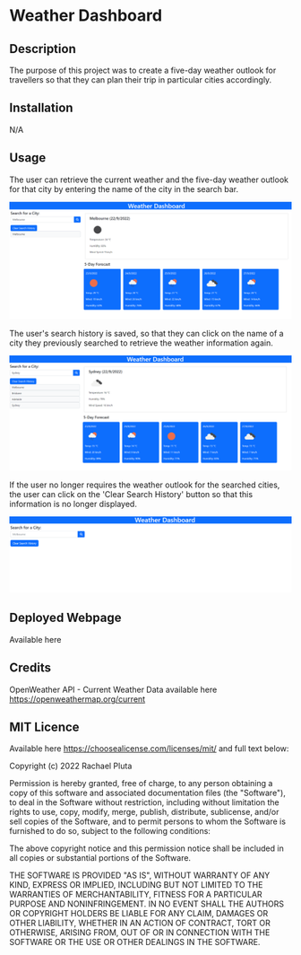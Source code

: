 # Weather Dashboard

## Description
The purpose of this project was to create a five-day weather outlook for travellers so that they can plan their trip in particular cities accordingly.

## Installation
N/A

## Usage
The user can retrieve the current weather and the five-day weather outlook for that city by entering the name of the city in the search bar.

![Blue header with white Weather Dashboard title, search for a city search bar on left side, and displaying current weather and five-day weather forecast for Melbourne](https://raw.githubusercontent.com/rachael-pluta/weather-dashboard/main/assets/images/weather-forecast-melbourne.png)

The user's search history is saved, so that they can click on the name of a city they previously searched to retrieve the weather information again.

![Blue header with white Weather Dashboard title, search for a city search bar on left side, and showing user search history for Melbourne, Brisbane, Adelaide and Sydney](https://raw.githubusercontent.com/rachael-pluta/weather-dashboard/main/assets/images/search-history.png)

If the user no longer requires the weather outlook for the searched cities, the user can click on the 'Clear Search History' button so that this information is no longer displayed.

![Blue header with white Weather Dashboard title, search for a city search bar on left side, and user search history has been cleared](https://raw.githubusercontent.com/rachael-pluta/weather-dashboard/main/assets/images/cleared-search-history.png)

## Deployed Webpage
Available here

## Credits
OpenWeather API - Current Weather Data available here https://openweathermap.org/current

## MIT Licence

Available here https://choosealicense.com/licenses/mit/ and full text below:

Copyright (c) 2022 Rachael Pluta

Permission is hereby granted, free of charge, to any person obtaining a copy of this software and associated documentation files (the "Software"), to deal in the Software without restriction, including without limitation the rights to use, copy, modify, merge, publish, distribute, sublicense, and/or sell copies of the Software, and to permit persons to whom the Software is furnished to do so, subject to the following conditions:

The above copyright notice and this permission notice shall be included in all copies or substantial portions of the Software.

THE SOFTWARE IS PROVIDED "AS IS", WITHOUT WARRANTY OF ANY KIND, EXPRESS OR IMPLIED, INCLUDING BUT NOT LIMITED TO THE WARRANTIES OF MERCHANTABILITY, FITNESS FOR A PARTICULAR PURPOSE AND NONINFRINGEMENT. IN NO EVENT SHALL THE AUTHORS OR COPYRIGHT HOLDERS BE LIABLE FOR ANY CLAIM, DAMAGES OR OTHER LIABILITY, WHETHER IN AN ACTION OF CONTRACT, TORT OR OTHERWISE, ARISING FROM, OUT OF OR IN CONNECTION WITH THE SOFTWARE OR THE USE OR OTHER DEALINGS IN THE SOFTWARE.
